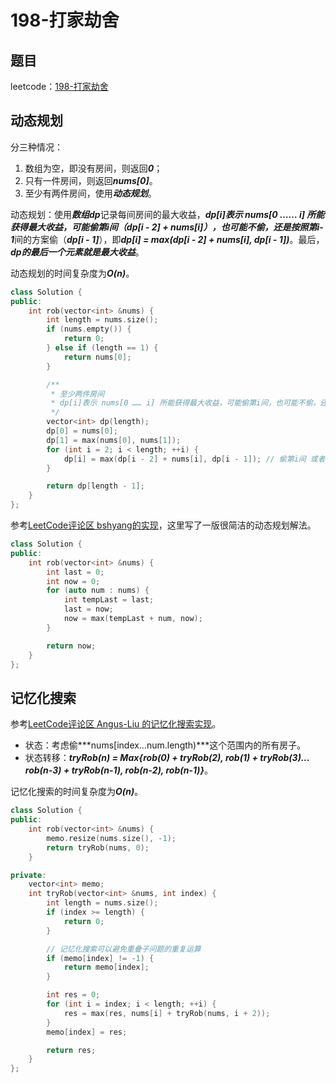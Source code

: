 # 198-打家劫舍

## 题目

leetcode：[198-打家劫舍](https://leetcode-cn.com/problems/house-robber/)

## 动态规划

分三种情况：

1. 数组为空，即没有房间，则返回***0***；
2. 只有一件房间，则返回***nums[0]***。
3. 至少有两件房间，使用***动态规划***。

动态规划：使用***数组dp***记录每间房间的最大收益，***dp[i]***表示 nums[0 …… i] 所能获得最大收益，可能偷第i间（***dp[i - 2] + nums[i]***），也可能不偷，还是按照第***i-1***间的方案偷（***dp[i - 1]***），即***dp[i] = max(dp[i - 2] + nums[i], dp[i - 1])***。最后，***dp的最后一个元素就是最大收益***。

动态规划的时间复杂度为***O(n)***。

```c++
class Solution {
public:
    int rob(vector<int> &nums) {
        int length = nums.size();
        if (nums.empty()) {
            return 0;
        } else if (length == 1) {
            return nums[0];
        }

        /**
         * 至少两件房间
         * dp[i]表示 nums[0 …… i] 所能获得最大收益，可能偷第i间，也可能不偷，还是按照第i-1间的方案偷
         */
        vector<int> dp(length);
        dp[0] = nums[0];
        dp[1] = max(nums[0], nums[1]);
        for (int i = 2; i < length; ++i) {
            dp[i] = max(dp[i - 2] + nums[i], dp[i - 1]); // 偷第i间 或者 偷第i-1间，不偷第i间
        }

        return dp[length - 1];
    }
};
```

参考[LeetCode评论区 bshyang的实现](https://leetcode-cn.com/problems/house-robber/comments/11090)，这里写了一版很简洁的动态规划解法。

```c++
class Solution {
public:
    int rob(vector<int> &nums) {
        int last = 0;
        int now = 0;
        for (auto num : nums) {
            int tempLast = last;
            last = now;
            now = max(tempLast + num, now);
        }

        return now;
    }
};
```

## 记忆化搜索

参考[LeetCode评论区 Angus-Liu 的记忆化搜索实现](https://leetcode-cn.com/problems/house-robber/comments/3977)。

- 状态：考虑偷***nums[index…num.length)***这个范围内的所有房子。
- 状态转移：***tryRob(n) = Max{rob(0) + tryRob(2), rob(1) + tryRob(3)... rob(n-3) + tryRob(n-1), rob(n-2), rob(n-1)}***。

记忆化搜索的时间复杂度为***O(n)***。

```c++
class Solution {
public:
    int rob(vector<int> &nums) {
        memo.resize(nums.size(), -1);
        return tryRob(nums, 0);
    }

private:
    vector<int> memo;
    int tryRob(vector<int> &nums, int index) {
        int length = nums.size();
        if (index >= length) {
            return 0;
        }

        // 记忆化搜索可以避免重叠子问题的重复运算
        if (memo[index] != -1) {
            return memo[index];
        }

        int res = 0;
        for (int i = index; i < length; ++i) {
            res = max(res, nums[i] + tryRob(nums, i + 2));
        }
        memo[index] = res;

        return res;
    }
};
```

